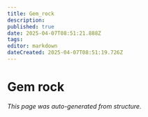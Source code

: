 ```yaml
---
title: Gem_rock
description: 
published: true
date: 2025-04-07T08:51:21.888Z
tags: 
editor: markdown
dateCreated: 2025-04-07T08:51:19.726Z
---
```


# Gem rock

*This page was auto-generated from structure.*